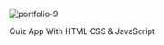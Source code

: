 
![portfolio-9](https://github.com/WillHype/quizz-app/assets/11022174/ec0f3745-1d9b-47d3-af9a-5d3f9ba43e42)

Quiz App With HTML CSS &amp; JavaScript
